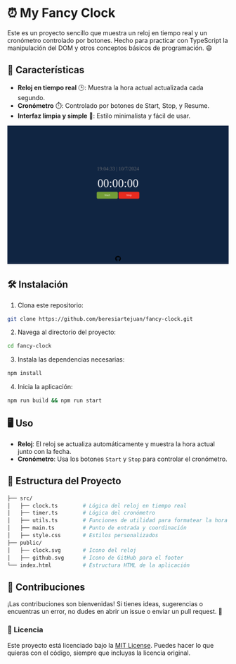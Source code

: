 # ⏰ My Fancy Clock

Este es un proyecto sencillo que muestra un reloj en tiempo real y un cronómetro controlado por botones. Hecho para practicar con TypeScript la manipulación del DOM y otros conceptos básicos de programación. 😄

## 🚀 Características

- **Reloj en tiempo real** 🕒: Muestra la hora actual actualizada cada segundo.
- **Cronómetro** ⏱️: Controlado por botones de Start, Stop, y Resume.
- **Interfaz limpia y simple** 🎨: Estilo minimalista y fácil de usar.

![Captura de pantalla](/screenshot.png)

## 🛠️ Instalación

1. Clona este repositorio:

```bash
git clone https://github.com/beresiartejuan/fancy-clock.git
```

2. Navega al directorio del proyecto:

```bash
cd fancy-clock
```

3. Instala las dependencias necesarias:

```bash
npm install
```

4. Inicia la aplicación:

```bash
npm run build && npm run start
```

## 🖥️ Uso

- **Reloj**: El reloj se actualiza automáticamente y muestra la hora actual junto con la fecha.
- **Cronómetro**: Usa los botones `Start` y `Stop` para controlar el cronómetro.

## 📁 Estructura del Proyecto

```bash
├── src/
│   ├── clock.ts        # Lógica del reloj en tiempo real
│   ├── timer.ts        # Lógica del cronómetro
│   ├── utils.ts        # Funciones de utilidad para formatear la hora
│   ├── main.ts         # Punto de entrada y coordinación
│   ├── style.css       # Estilos personalizados
├── public/
│   ├── clock.svg       # Icono del reloj
│   ├── github.svg      # Icono de GitHub para el footer
└── index.html          # Estructura HTML de la aplicación 
```

## 🤝 Contribuciones

¡Las contribuciones son bienvenidas! Si tienes ideas, sugerencias o encuentras un error, no dudes en abrir un issue o enviar un pull request. 🚀

### 📜 Licencia

Este proyecto está licenciado bajo la [MIT License](LICENSE). Puedes hacer lo que quieras con el código, siempre que incluyas la licencia original.
